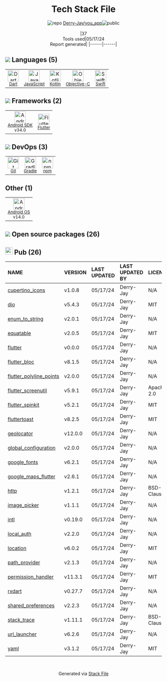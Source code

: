 <!--
&lt;--- Readme.md Snippet without images Start ---&gt;
## Tech Stack
Derry-Jay/you_app is built on the following main stack:

- [Dart](https://www.dartlang.org/) – Languages
- [JavaScript](https://developer.mozilla.org/en-US/docs/Web/JavaScript) – Languages
- [Kotlin](https://kotlinlang.org/) – Languages
- [Objective-C](https://developer.apple.com/library/mac/documentation/Cocoa/Conceptual/ProgrammingWithObjectiveC/Introduction/Introduction.html) – Languages
- [Swift](https://developer.apple.com/swift/) – Languages
- [Android SDK](http://developer.android.com) – Frameworks (Full Stack)
- [Flutter](https://flutter.io/) – Cross-Platform Mobile Development
- [Gradle](https://www.gradle.org/) – Java Build Tools
- [Android OS](https://www.android.com) – Operating Systems

Full tech stack [here](/techstack.md)

&lt;--- Readme.md Snippet without images End ---&gt;

&lt;--- Readme.md Snippet with images Start ---&gt;
## Tech Stack
Derry-Jay/you_app is built on the following main stack:

- <img width='25' height='25' src='https://img.stackshare.io/service/1646/Twitter-02.png' alt='Dart'/> [Dart](https://www.dartlang.org/) – Languages
- <img width='25' height='25' src='https://img.stackshare.io/service/1209/javascript.jpeg' alt='JavaScript'/> [JavaScript](https://developer.mozilla.org/en-US/docs/Web/JavaScript) – Languages
- <img width='25' height='25' src='https://img.stackshare.io/service/3750/pCfEzr6L.png' alt='Kotlin'/> [Kotlin](https://kotlinlang.org/) – Languages
- <img width='25' height='25' src='https://img.stackshare.io/service/1008/xcode.png' alt='Objective-C'/> [Objective-C](https://developer.apple.com/library/mac/documentation/Cocoa/Conceptual/ProgrammingWithObjectiveC/Introduction/Introduction.html) – Languages
- <img width='25' height='25' src='https://img.stackshare.io/service/1009/tuHsaI2U.png' alt='Swift'/> [Swift](https://developer.apple.com/swift/) – Languages
- <img width='25' height='25' src='https://img.stackshare.io/service/1010/m8jf0po4imu8t5eemjdd.png' alt='Android SDK'/> [Android SDK](http://developer.android.com) – Frameworks (Full Stack)
- <img width='25' height='25' src='https://img.stackshare.io/service/7180/flutter-mark-square-100.png' alt='Flutter'/> [Flutter](https://flutter.io/) – Cross-Platform Mobile Development
- <img width='25' height='25' src='https://img.stackshare.io/service/975/gradlephant-social-black-bg.png' alt='Gradle'/> [Gradle](https://www.gradle.org/) – Java Build Tools
- <img width='25' height='25' src='https://img.stackshare.io/service/9586/ZvmtaSXW_400x400.jpg' alt='Android OS'/> [Android OS](https://www.android.com) – Operating Systems

Full tech stack [here](/techstack.md)

&lt;--- Readme.md Snippet with images End ---&gt;
-->
<div align="center">

# Tech Stack File
![](https://img.stackshare.io/repo.svg "repo") [Derry-Jay/you_app](https://github.com/Derry-Jay/you_app)![](https://img.stackshare.io/public_badge.svg "public")
<br/><br/>
|37<br/>Tools used|05/17/24 <br/>Report generated|
|------|------|
</div>

## <img src='https://img.stackshare.io/languages.svg'/> Languages (5)
<table><tr>
  <td align='center'>
  <img width='36' height='36' src='https://img.stackshare.io/service/1646/Twitter-02.png' alt='Dart'>
  <br>
  <sub><a href="https://www.dartlang.org/">Dart</a></sub>
  <br>
  <sub></sub>
</td>

<td align='center'>
  <img width='36' height='36' src='https://img.stackshare.io/service/1209/javascript.jpeg' alt='JavaScript'>
  <br>
  <sub><a href="https://developer.mozilla.org/en-US/docs/Web/JavaScript">JavaScript</a></sub>
  <br>
  <sub></sub>
</td>

<td align='center'>
  <img width='36' height='36' src='https://img.stackshare.io/service/3750/pCfEzr6L.png' alt='Kotlin'>
  <br>
  <sub><a href="https://kotlinlang.org/">Kotlin</a></sub>
  <br>
  <sub></sub>
</td>

<td align='center'>
  <img width='36' height='36' src='https://img.stackshare.io/service/1008/xcode.png' alt='Objective-C'>
  <br>
  <sub><a href="https://developer.apple.com/library/mac/documentation/Cocoa/Conceptual/ProgrammingWithObjectiveC/Introduction/Introduction.html">Objective-C</a></sub>
  <br>
  <sub></sub>
</td>

<td align='center'>
  <img width='36' height='36' src='https://img.stackshare.io/service/1009/tuHsaI2U.png' alt='Swift'>
  <br>
  <sub><a href="https://developer.apple.com/swift/">Swift</a></sub>
  <br>
  <sub></sub>
</td>

</tr>
</table>

## <img src='https://img.stackshare.io/frameworks.svg'/> Frameworks (2)
<table><tr>
  <td align='center'>
  <img width='36' height='36' src='https://img.stackshare.io/service/1010/m8jf0po4imu8t5eemjdd.png' alt='Android SDK'>
  <br>
  <sub><a href="http://developer.android.com">Android SDK</a></sub>
  <br>
  <sub>v34.0</sub>
</td>

<td align='center'>
  <img width='36' height='36' src='https://img.stackshare.io/service/7180/flutter-mark-square-100.png' alt='Flutter'>
  <br>
  <sub><a href="https://flutter.io/">Flutter</a></sub>
  <br>
  <sub></sub>
</td>

</tr>
</table>

## <img src='https://img.stackshare.io/devops.svg'/> DevOps (3)
<table><tr>
  <td align='center'>
  <img width='36' height='36' src='https://img.stackshare.io/service/1046/git.png' alt='Git'>
  <br>
  <sub><a href="http://git-scm.com/">Git</a></sub>
  <br>
  <sub></sub>
</td>

<td align='center'>
  <img width='36' height='36' src='https://img.stackshare.io/service/975/gradlephant-social-black-bg.png' alt='Gradle'>
  <br>
  <sub><a href="https://www.gradle.org/">Gradle</a></sub>
  <br>
  <sub></sub>
</td>

<td align='center'>
  <img width='36' height='36' src='https://img.stackshare.io/service/1120/lejvzrnlpb308aftn31u.png' alt='npm'>
  <br>
  <sub><a href="https://www.npmjs.com/">npm</a></sub>
  <br>
  <sub></sub>
</td>

</tr>
</table>

## Other (1)
<table><tr>
  <td align='center'>
  <img width='36' height='36' src='https://img.stackshare.io/service/9586/ZvmtaSXW_400x400.jpg' alt='Android OS'>
  <br>
  <sub><a href="https://www.android.com">Android OS</a></sub>
  <br>
  <sub>v14.0</sub>
</td>

</tr>
</table>


## <img src='https://img.stackshare.io/group.svg' /> Open source packages (26)</h2>

## <img width='24' height='24' src='https://img.stackshare.io/package_manager/105011/default_80893882f2063344b2942a4ccdce27a2e60711c9.png'/> Pub (26)

|NAME|VERSION|LAST UPDATED|LAST UPDATED BY|LICENSE|VULNERABILITIES|
|:------|:------|:------|:------|:------|:------|
|[cupertino_icons](https://pub.dartlang.org/cupertino_icons)|v1.0.8|05/17/24|Derry-Jay |N/A|N/A|
|[dio](https://pub.dartlang.org/dio)|v5.4.3|05/17/24|Derry-Jay |MIT|N/A|
|[enum_to_string](https://pub.dartlang.org/enum_to_string)|v2.0.1|05/17/24|Derry-Jay |N/A|N/A|
|[equatable](https://pub.dartlang.org/equatable)|v2.0.5|05/17/24|Derry-Jay |MIT|N/A|
|[flutter](https://pub.dartlang.org/flutter)|v0.0.0|05/17/24|Derry-Jay |N/A|N/A|
|[flutter_bloc](https://pub.dartlang.org/flutter_bloc)|v8.1.5|05/17/24|Derry-Jay |N/A|N/A|
|[flutter_polyline_points](https://pub.dartlang.org/flutter_polyline_points)|v2.0.0|05/17/24|Derry-Jay |N/A|N/A|
|[flutter_screenutil](https://pub.dartlang.org/flutter_screenutil)|v5.9.1|05/17/24|Derry-Jay |Apache-2.0|N/A|
|[flutter_spinkit](https://pub.dartlang.org/flutter_spinkit)|v5.2.1|05/17/24|Derry-Jay |MIT|N/A|
|[fluttertoast](https://pub.dartlang.org/fluttertoast)|v8.2.5|05/17/24|Derry-Jay |MIT|N/A|
|[geolocator](https://pub.dartlang.org/geolocator)|v12.0.0|05/17/24|Derry-Jay |N/A|N/A|
|[global_configuration](https://pub.dartlang.org/global_configuration)|v2.0.0|05/17/24|Derry-Jay |N/A|N/A|
|[google_fonts](https://pub.dartlang.org/google_fonts)|v6.2.1|05/17/24|Derry-Jay |N/A|N/A|
|[google_maps_flutter](https://pub.dartlang.org/google_maps_flutter)|v2.6.1|05/17/24|Derry-Jay |N/A|N/A|
|[http](https://pub.dartlang.org/http)|v1.2.1|05/17/24|Derry-Jay |BSD-3-Clause|N/A|
|[image_picker](https://pub.dartlang.org/image_picker)|v1.1.1|05/17/24|Derry-Jay |N/A|N/A|
|[intl](https://pub.dartlang.org/intl)|v0.19.0|05/17/24|Derry-Jay |N/A|N/A|
|[local_auth](https://pub.dartlang.org/local_auth)|v2.2.0|05/17/24|Derry-Jay |N/A|N/A|
|[location](https://pub.dartlang.org/location)|v6.0.2|05/17/24|Derry-Jay |MIT|N/A|
|[path_provider](https://pub.dartlang.org/path_provider)|v2.1.3|05/17/24|Derry-Jay |N/A|N/A|
|[permission_handler](https://pub.dartlang.org/permission_handler)|v11.3.1|05/17/24|Derry-Jay |MIT|N/A|
|[rxdart](https://pub.dartlang.org/rxdart)|v0.27.7|05/17/24|Derry-Jay |N/A|N/A|
|[shared_preferences](https://pub.dartlang.org/shared_preferences)|v2.2.3|05/17/24|Derry-Jay |N/A|N/A|
|[stack_trace](https://pub.dartlang.org/stack_trace)|v1.11.1|05/17/24|Derry-Jay |BSD-3-Clause|N/A|
|[url_launcher](https://pub.dartlang.org/url_launcher)|v6.2.6|05/17/24|Derry-Jay |N/A|N/A|
|[yaml](https://pub.dartlang.org/yaml)|v3.1.2|05/17/24|Derry-Jay |MIT|N/A|

<br/>
<div align='center'>

Generated via [Stack File](https://github.com/marketplace/stack-file)
